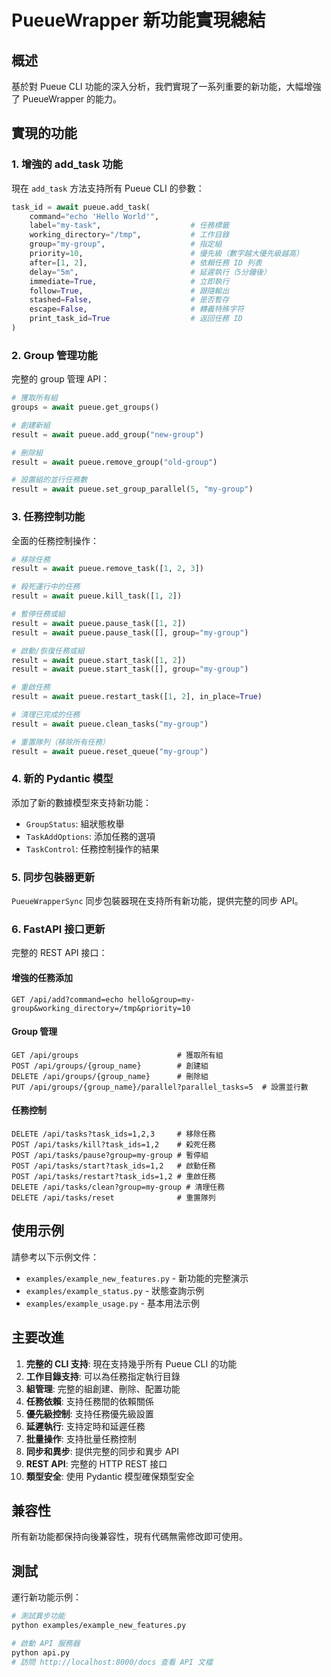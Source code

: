 # PueueWrapper 新功能實現總結

## 概述

基於對 Pueue CLI 功能的深入分析，我們實現了一系列重要的新功能，大幅增強了 PueueWrapper 的能力。

## 實現的功能

### 1. 增強的 add_task 功能

現在 `add_task` 方法支持所有 Pueue CLI 的參數：

```python
task_id = await pueue.add_task(
    command="echo 'Hello World'",
    label="my-task",                    # 任務標籤
    working_directory="/tmp",           # 工作目錄
    group="my-group",                   # 指定組
    priority=10,                        # 優先級（數字越大優先級越高）
    after=[1, 2],                       # 依賴任務 ID 列表
    delay="5m",                         # 延遲執行（5分鐘後）
    immediate=True,                     # 立即執行
    follow=True,                        # 跟隨輸出
    stashed=False,                      # 是否暫存
    escape=False,                       # 轉義特殊字符
    print_task_id=True                  # 返回任務 ID
)
```

### 2. Group 管理功能

完整的 group 管理 API：

```python
# 獲取所有組
groups = await pueue.get_groups()

# 創建新組
result = await pueue.add_group("new-group")

# 刪除組
result = await pueue.remove_group("old-group")

# 設置組的並行任務數
result = await pueue.set_group_parallel(5, "my-group")
```

### 3. 任務控制功能

全面的任務控制操作：

```python
# 移除任務
result = await pueue.remove_task([1, 2, 3])

# 殺死運行中的任務
result = await pueue.kill_task([1, 2])

# 暫停任務或組
result = await pueue.pause_task([1, 2])
result = await pueue.pause_task([], group="my-group")

# 啟動/恢復任務或組
result = await pueue.start_task([1, 2])
result = await pueue.start_task([], group="my-group")

# 重啟任務
result = await pueue.restart_task([1, 2], in_place=True)

# 清理已完成的任務
result = await pueue.clean_tasks("my-group")

# 重置隊列（移除所有任務）
result = await pueue.reset_queue("my-group")
```

### 4. 新的 Pydantic 模型

添加了新的數據模型來支持新功能：

- `GroupStatus`: 組狀態枚舉
- `TaskAddOptions`: 添加任務的選項
- `TaskControl`: 任務控制操作的結果

### 5. 同步包裝器更新

`PueueWrapperSync` 同步包裝器現在支持所有新功能，提供完整的同步 API。

### 6. FastAPI 接口更新

完整的 REST API 接口：

#### 增強的任務添加
```
GET /api/add?command=echo hello&group=my-group&working_directory=/tmp&priority=10
```

#### Group 管理
```
GET /api/groups                      # 獲取所有組
POST /api/groups/{group_name}        # 創建組
DELETE /api/groups/{group_name}      # 刪除組
PUT /api/groups/{group_name}/parallel?parallel_tasks=5  # 設置並行數
```

#### 任務控制
```
DELETE /api/tasks?task_ids=1,2,3     # 移除任務
POST /api/tasks/kill?task_ids=1,2    # 殺死任務
POST /api/tasks/pause?group=my-group # 暫停組
POST /api/tasks/start?task_ids=1,2   # 啟動任務
POST /api/tasks/restart?task_ids=1,2 # 重啟任務
DELETE /api/tasks/clean?group=my-group # 清理任務
DELETE /api/tasks/reset              # 重置隊列
```

## 使用示例

請參考以下示例文件：
- `examples/example_new_features.py` - 新功能的完整演示
- `examples/example_status.py` - 狀態查詢示例
- `examples/example_usage.py` - 基本用法示例

## 主要改進

1. **完整的 CLI 支持**: 現在支持幾乎所有 Pueue CLI 的功能
2. **工作目錄支持**: 可以為任務指定執行目錄
3. **組管理**: 完整的組創建、刪除、配置功能
4. **任務依賴**: 支持任務間的依賴關係
5. **優先級控制**: 支持任務優先級設置
6. **延遲執行**: 支持定時和延遲任務
7. **批量操作**: 支持批量任務控制
8. **同步和異步**: 提供完整的同步和異步 API
9. **REST API**: 完整的 HTTP REST 接口
10. **類型安全**: 使用 Pydantic 模型確保類型安全

## 兼容性

所有新功能都保持向後兼容性，現有代碼無需修改即可使用。

## 測試

運行新功能示例：

```bash
# 測試異步功能
python examples/example_new_features.py

# 啟動 API 服務器
python api.py
# 訪問 http://localhost:8000/docs 查看 API 文檔
```
